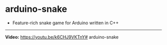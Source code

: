 # arduino-snake

- Feature-rich snake game for Arduino written in C++

---

**Video:** https://youtu.be/k6CHJ9VKTnY# arduino-snake
